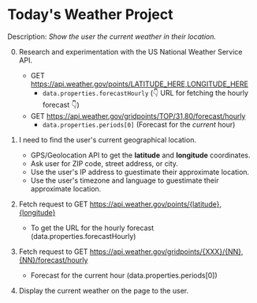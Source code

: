 # Today's Weather Project

Description: *Show the user the current weather in their location.*

0. Research and experimentation with the US National Weather Service API.
    - GET https://api.weather.gov/points/LATITUDE_HERE,LONGITUDE_HERE
        - `data.properties.forecastHourly` (👇 URL for fetching the hourly forecast 👇)
    - GET https://api.weather.gov/gridpoints/TOP/31,80/forecast/hourly
        - `data.properties.periods[0]` (Forecast for the *current* hour)

1. I need to find the user's current geographical location.
    - GPS/Geolocation API to get the **latitude** and **longitude** coordinates.
    - Ask user for ZIP code, street address, or city.
    - Use the user's IP address to guestimate their approximate location.
    - Use the user's timezone and language to guestimate their approximate location.

2. Fetch request to GET https://api.weather.gov/points/{latitude},{longitude}
    - To get the URL for the hourly forecast (data.properties.forecastHourly)

3. Fetch request to GET https://api.weather.gov/gridpoints/{XXX}/{NN},{NN}/forecast/hourly
    - Forecast for the current hour (data.properties.periods[0])

4. Display the current weather on the page to the user.
